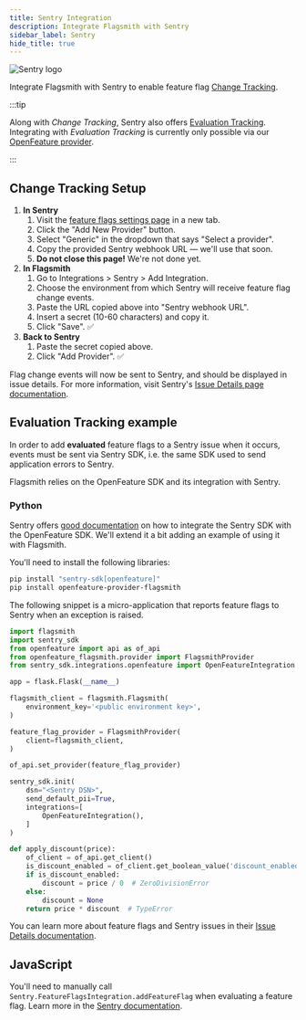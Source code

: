 ```yaml
---
title: Sentry Integration
description: Integrate Flagsmith with Sentry
sidebar_label: Sentry
hide_title: true
---
```


![Sentry logo](/img/integrations/sentry/sentry-logo.svg)

Integrate Flagsmith with Sentry to enable feature flag
[Change Tracking](https://docs.sentry.io/product/issues/issue-details/feature-flags/#change-tracking).

:::tip

Along with _Change Tracking_, Sentry also offers
[Evaluation Tracking](https://docs.sentry.io/product/issues/issue-details/feature-flags/#evaluation-tracking).
Integrating with _Evaluation Tracking_ is currently only possible via our
[OpenFeature provider](/clients/openfeature.md).

:::

## Change Tracking Setup

1. **In Sentry**
   1. Visit the
      [feature flags settings page](https://sentry.io/orgredirect/organizations/:orgslug/settings/feature-flags/change-tracking/)
      in a new tab.
   1. Click the "Add New Provider" button.
   1. Select "Generic" in the dropdown that says "Select a provider".
   1. Copy the provided Sentry webhook URL — we'll use that soon.
   1. **Do not close this page!** We're not done yet.
1. **In Flagsmith**
   1. Go to Integrations > Sentry > Add Integration.
   1. Choose the environment from which Sentry will receive feature flag change events.
   1. Paste the URL copied above into "Sentry webhook URL".
   1. Insert a secret (10-60 characters) and copy it.
   1. Click "Save". ✅
1. **Back to Sentry**
   1. Paste the secret copied above.
   1. Click "Add Provider". ✅

Flag change events will now be sent to Sentry, and should be displayed in issue details. For more information, visit
Sentry's [Issue Details page documentation](https://docs.sentry.io/product/issues/issue-details/#feature-flags).

## Evaluation Tracking example

In order to add **evaluated** feature flags to a Sentry issue when it occurs, events must be sent via Sentry SDK, i.e.
the same SDK used to send application errors to Sentry.

Flagsmith relies on the OpenFeature SDK and its integration with Sentry.

### Python

Sentry offers [good documentation](https://docs.sentry.io/platforms/python/integrations/openfeature/) on how to
integrate the Sentry SDK with the OpenFeature SDK. We'll extend it a bit adding an example of using it with Flagsmith.

You'll need to install the following libraries:

```sh
pip install "sentry-sdk[openfeature]"
pip install openfeature-provider-flagsmith
```

The following snippet is a micro-application that reports feature flags to Sentry when an exception is raised.

```python
import flagsmith
import sentry_sdk
from openfeature import api as of_api
from openfeature_flagsmith.provider import FlagsmithProvider
from sentry_sdk.integrations.openfeature import OpenFeatureIntegration

app = flask.Flask(__name__)

flagsmith_client = flagsmith.Flagsmith(
    environment_key='<public environment key>',
)

feature_flag_provider = FlagsmithProvider(
    client=flagsmith_client,
)

of_api.set_provider(feature_flag_provider)

sentry_sdk.init(
    dsn="<Sentry DSN>",
    send_default_pii=True,
    integrations=[
        OpenFeatureIntegration(),
    ]
)

def apply_discount(price):
    of_client = of_api.get_client()
    is_discount_enabled = of_client.get_boolean_value('discount_enabled', False)
    if is_discount_enabled:
        discount = price / 0  # ZeroDivisionError
    else:
        discount = None
    return price * discount  # TypeError
```

You can learn more about feature flags and Sentry issues in their
[Issue Details documentation](https://docs.sentry.io/product/issues/issue-details/#feature-flags).

## JavaScript

You'll need to manually call `Sentry.FeatureFlagsIntegration.addFeatureFlag` when evaluating a feature flag. Learn more
in the [Sentry documentation](https://docs.sentry.io/platforms/javascript/configuration/integrations/featureflags/).
